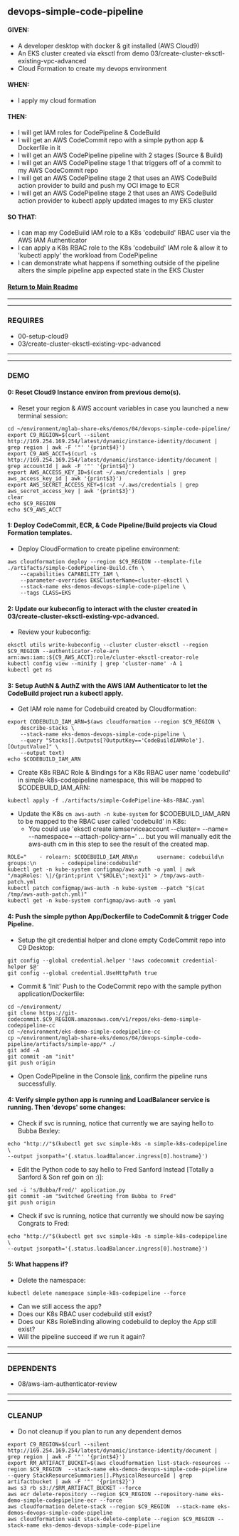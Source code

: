 ## devops-simple-code-pipeline

#### GIVEN:
  - A developer desktop with docker & git installed (AWS Cloud9)
  - An EKS cluster created via eksctl from demo 03/create-cluster-eksctl-existing-vpc-advanced
  - Cloud Formation to create my devops environment

#### WHEN:
  - I apply my cloud formation

#### THEN:
  - I will get IAM roles for CodePipeline & CodeBuild
  - I will get an AWS CodeCommit repo with a simple python app & Dockerfile in it
  - I will get an AWS CodePipeline pipeline with 2 stages (Source & Build)
  - I will get an AWS CodePipeline stage 1 that triggers off of a commit to my AWS CodeCommit repo
  - I will get an AWS CodePipeline stage 2 that uses an AWS CodeBuild action provider to build and push my OCI image to ECR
  - I will get an AWS CodePipeline stage 2 that uses an AWS CodeBuild action provider to kubectl apply updated images to my EKS cluster

#### SO THAT:
  - I can map my CodeBuild IAM role to a K8s 'codebuild' RBAC user via the AWS IAM Authenticator
  - I can apply a K8s RBAC role to the  K8s 'codebuild' IAM role & allow it to 'kubectl apply' the workload from CodePipeline
  - I can demonstrate what happens if something outside of the pipeline alters the simple pipeline app expected state in the EKS Cluster

#### [Return to Main Readme](https://github.com/bwer432/mglab-share-eks#demos)

---------------------------------------------------------------
---------------------------------------------------------------
### REQUIRES
- 00-setup-cloud9
- 03/create-cluster-eksctl-existing-vpc-advanced

---------------------------------------------------------------
---------------------------------------------------------------
### DEMO

#### 0: Reset Cloud9 Instance environ from previous demo(s).
- Reset your region & AWS account variables in case you launched a new terminal session:
```
cd ~/environment/mglab-share-eks/demos/04/devops-simple-code-pipeline/
export C9_REGION=$(curl --silent http://169.254.169.254/latest/dynamic/instance-identity/document |  grep region | awk -F '"' '{print$4}')
export C9_AWS_ACCT=$(curl -s http://169.254.169.254/latest/dynamic/instance-identity/document | grep accountId | awk -F '"' '{print$4}')
export AWS_ACCESS_KEY_ID=$(cat ~/.aws/credentials | grep aws_access_key_id | awk '{print$3}')
export AWS_SECRET_ACCESS_KEY=$(cat ~/.aws/credentials | grep aws_secret_access_key | awk '{print$3}')
clear
echo $C9_REGION
echo $C9_AWS_ACCT
```

#### 1: Deploy CodeCommit, ECR, & Code Pipeline/Build projects via Cloud Formation templates.
- Deploy CloudFormation to create pipeline environment:
```
aws cloudformation deploy --region $C9_REGION --template-file ./artifacts/simple-CodePipeline-Build.cfn \
    --capabilities CAPABILITY_IAM \
    --parameter-overrides EKSClusterName=cluster-eksctl \
    --stack-name eks-demos-devops-simple-code-pipeline \
    --tags CLASS=EKS
```
#### 2: Update our kubeconfig to interact with the cluster created in 03/create-cluster-eksctl-existing-vpc-advanced.
- Review your kubeconfig:
```
eksctl utils write-kubeconfig --cluster cluster-eksctl --region $C9_REGION --authenticator-role-arn arn:aws:iam::${C9_AWS_ACCT}:role/cluster-eksctl-creator-role
kubectl config view --minify | grep 'cluster-name' -A 1
kubectl get ns
```

#### 3: Setup AuthN & AuthZ with the AWS IAM Authenticator to let the CodeBuild project run a kubectl apply.
- Get IAM role name for Codebuild created by Cloudformation:
```
export CODEBUILD_IAM_ARN=$(aws cloudformation --region $C9_REGION \
    describe-stacks \
    --stack-name eks-demos-devops-simple-code-pipeline \
    --query "Stacks[].Outputs[?OutputKey=='CodeBuildIAMRole'].[OutputValue]" \
    --output text)
echo $CODEBUILD_IAM_ARN
```
- Create K8s RBAC Role & Bindings for a K8s RBAC user name 'codebuild' in simple-k8s-codepipeline namespace, this will be mapped to $CODEBUILD_IAM_ARN:
```
kubectl apply -f ./artifacts/simple-CodePipeline-k8s-RBAC.yaml
```
- Update the K8s `cm aws-auth -n kube-system` for $CODEBUILD_IAM_ARN to be mapped to the RBAC user called 'codebuild' in K8s:
  - You could use 'eksctl create iamserviceaccount --cluster=<clusterName> --name=<serviceAccountName> --namespace=<serviceAccountNamespace> --attach-policy-arn=<policyARN>' ... but you will manually edit the aws-auth cm in this step to see the result of the created map.
```
ROLE="    - rolearn: $CODEBUILD_IAM_ARN\n      username: codebuild\n      groups:\n        - codepipeline:codebuild"
kubectl get -n kube-system configmap/aws-auth -o yaml | awk "/mapRoles: \|/{print;print \"$ROLE\";next}1" > /tmp/aws-auth-patch.yml
kubectl patch configmap/aws-auth -n kube-system --patch "$(cat /tmp/aws-auth-patch.yml)"
kubectl get -n kube-system configmap/aws-auth -o yaml
```

#### 4: Push the simple python App/Dockerfile to CodeCommit & trigger Code Pipeline.
- Setup the git credential helper and clone empty CodeCommit repo into C9 Desktop:
```
git config --global credential.helper '!aws codecommit credential-helper $@'
git config --global credential.UseHttpPath true
```
- Commit & 'Init' Push to the CodeCommit repo with the sample python application/Dockerfile:
```
cd ~/environment/
git clone https://git-codecommit.$C9_REGION.amazonaws.com/v1/repos/eks-demo-simple-codepipeline-cc
cd ~/environment/eks-demo-simple-codepipeline-cc
cp ~/environment/mglab-share-eks/demos/04/devops-simple-code-pipeline/artifacts/simple-app/* ./
git add -A
git commit -am "init"
git push origin
```
-  Open CodePipeline in the Console [link](https://console.aws.amazon.com/codesuite/codepipeline/pipelines), confirm the pipeline runs successfully.

#### 4: Verify simple python app is running and LoadBalancer service is running.  Then 'devops' some changes:
- Check if svc is running, notice that currently we are saying hello to Bubba Bexley:
```
echo "http://"$(kubectl get svc simple-k8s -n simple-k8s-codepipeline \
--output jsonpath='{.status.loadBalancer.ingress[0].hostname}')
```
- Edit the Python code to say hello to Fred Sanford Instead [Totally a Sanford & Son ref goin on :)]:
```
sed -i 's/Bubba/Fred/' application.py
git commit -am "Switched Greeting from Bubba to Fred"
git push origin
```
- Check if svc is running, notice that currently we should now be saying Congrats to Fred:
```
echo "http://"$(kubectl get svc simple-k8s -n simple-k8s-codepipeline \
--output jsonpath='{.status.loadBalancer.ingress[0].hostname}')
```

#### 5: What happens if?
- Delete the namespace:
```
kubectl delete namespace simple-k8s-codepipeline --force
```
- Can we still access the app?
- Does our K8s RBAC user codebuild still exist?
- Does our K8s RoleBinding allowing codebuild to deploy the App still exist?
- Will the pipeline succeed if we run it again?

---------------------------------------------------------------
---------------------------------------------------------------
### DEPENDENTS
- 08/aws-iam-authenticator-review
---------------------------------------------------------------
---------------------------------------------------------------
### CLEANUP
- Do not cleanup if you plan to run any dependent demos
```
export C9_REGION=$(curl --silent http://169.254.169.254/latest/dynamic/instance-identity/document |  grep region | awk -F '"' '{print$4}')
export RM_ARTIFACT_BUCKET=$(aws cloudformation list-stack-resources --region $C9_REGION  --stack-name eks-demos-devops-simple-code-pipeline  --query StackResourceSummaries[].PhysicalResourceId | grep artifactbucket | awk -F '"' '{print$2}')
aws s3 rb s3://$RM_ARTIFACT_BUCKET --force
aws ecr delete-repository --region $C9_REGION --repository-name eks-demo-simple-codepipeline-ecr --force
aws cloudformation delete-stack --region $C9_REGION  --stack-name eks-demos-devops-simple-code-pipeline
aws cloudformation wait stack-delete-complete --region $C9_REGION --stack-name eks-demos-devops-simple-code-pipeline
```
